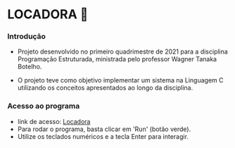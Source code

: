 <h1>LOCADORA 📼</h1>  

<h3> Introdução </h3>

- Projeto desenvolvido no primeiro quadrimestre de 2021 para a disciplina Programação Estruturada, ministrada pelo professor Wagner Tanaka Botelho.

- O projeto teve como objetivo implementar um sistema na Linguagem C utilizando os conceitos apresentados ao longo da disciplina.

<h3> Acesso ao programa </h3>

- link de acesso: [Locadora](https://replit.com/@danielkenzo/Projeto-Locadora-PE?v=1) 
- Para rodar o programa, basta clicar em 'Run' (botão verde).
- Utilize os teclados numéricos e a tecla Enter para interagir.
